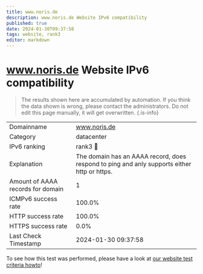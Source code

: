```yaml
---
title: www.noris.de
description: www.noris.de Website IPv6 compatibility
published: true
date: 2024-01-30T09:37:58
tags: website, rank3
editor: markdown
---
```


# www.noris.de Website IPv6 compatibility

> The results shown here are accumulated by automation. If you think the data shown is wrong, please contact the administrators. 
> Do not edit this page manually, it will get overwritten.
{.is-info}


|   |   |
| - | - |
| Domainname | www.noris.de
| Category | datacenter |
| IPv6 ranking | rank3 :3rd_place_medal: |
| Explanation | The domain has an AAAA record, does respond to ping and anly supports either http or https. |
| Amount of AAAA records for domain | 1 |
| ICMPv6 success rate | 100.0%|
| HTTP success rate | 100.0% |
| HTTPS success rate | 0.0% |
| Last Check Timestamp | 2024-01-30 09:37:58 |

To see how this test was performed, please have a look at [our website test criteria howto](/howto/testcriteria/website)!

